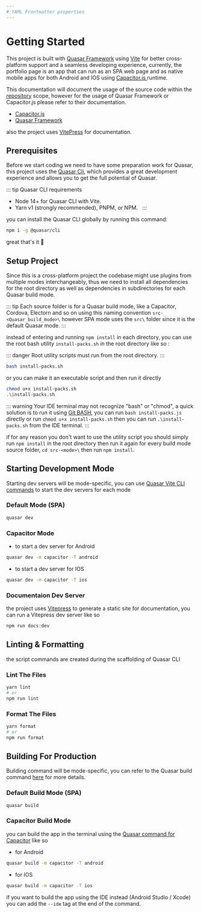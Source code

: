 ```yaml
---
# YAML Frontmatter properties
---
```


# Getting Started

This project is built with [Quasar Framework](https://quasar.dev/) using [Vite](https://vitejs.dev/) for better cross-platform support and a seamless developing experience, currently, the portfolio page is an app that can run as an SPA web page and as native mobile apps for both Android and IOS using [Capacitor.js ](https://capacitorjs.com/) runtime.

This documentation will document the usage of the source code within the [repository](https://github.com/anas-cd/anasali.info-frontend) scope, however for the usage of Quasar Framework or Capacitor.js please refer to their documentation.

- [Capacitor.js](https://capacitorjs.com/docs)
- [Quasar Framework](https://quasar.dev/start)

also the project uses [VitePress](https://vitepress.dev/) for documentation.

## Prerequisites

Before we start coding we need to have some preparation work for Quasar, this project uses the [Quasar Cli](https://quasar.dev/start/quasar-cli), which provides a great development experience and allows you to get the full potential of Quasar.

::: tip Quasar CLI requirements

- Node 14+ for Quasar CLI with Vite.
- Yarn v1 (strongly recommended), PNPM, or NPM.
    :::

you can install the Quasar CLI globally by running this command:

```bash
npm i -g @quasar/cli
```

great that's it :tada:

## Setup Project

Since this is a cross-platform project the codebase might use plugins from multiple modes interchangeably, thus we need to install all dependencies for the root directory as well as dependencies in subdirectories for each Quasar build mode.

::: tip
Each source folder is for a Quasar build mode, like a Capacitor, Cordova, Electorn and so on using this naming convention `src-<Quasar_build_mode>\` however SPA mode uses the `src\` folder since it is the default Quasar mode.
:::

instead of entering and running `npm install` in each directory, you can use the root bash utility `install-packs.sh` in the root directory like so :

::: danger
Root utility scripts must run from the root directory.
:::

```bash
bash install-packs.sh
```

or you can make it an executable script and then run it directly

```bash
chmod u+x install-packs.sh
.\install-packs.sh
```

::: warning
Your IDE terminal may not recognize "bash" or "chmod", a quick solution is to run it using [Git BASH](https://gitforwindows.org/), you can run `bash install-packs.js` directly
or run `chmod u+x install-packs.sh` then you can run `.\install-packs.sh` from the IDE terminal.
:::

if for any reason you don't want to use the utility script you should simply run `npm install` in the root directory then run it again for every build mode source folder, `cd src-<mode>\` then run `npm install`.

## Starting Development Mode

Starting dev servers will be mode-specific, you can use [Quasar Vite CLI commands](https://quasar.dev/quasar-cli-vite/commands-list#dev) to start the dev servers for each mode

### Default Mode (SPA)

```bash
quasar dev
```

### Capacitor Mode

- to start a dev server for Android

```bash
quasar dev -m capacitor -T android
```

- to start a dev server for IOS

```bash
quasar dev -m capacitor -T ios
```

### Documentaion Dev Server

the project uses [Vitepress](https://vitepress.dev/) to generate a static site for documentation, you can run a Vitepress dev server like so

```bash
npm run docs:dev
```

## Linting & Formatting

the script commands are created during the scaffolding of Quasar CLI

### Lint The Files

```bash
yarn lint
# or
npm run lint
```

### Format The Files

```bash
yarn format
# or
npm run format
```

## Building For Production

Building command will be mode-specific, you can refer to the Quasar build command [here](https://quasar.dev/quasar-cli-vite/commands-list#mode) for more details.

### Default Build Mode (SPA)

```bash
quasar build
```

### Capacitor Build Mode

you can build the app in the terminal using the [Quasar command for Capacitor](https://quasar.dev/quasar-cli-vite/developing-capacitor-apps/build-commands) like so

- for Android

```bash
quasar build -m capacitor -T android
```

- for IOS

```bash
quasar build -m capacitor -T ios
```

if you want to build the app using the IDE instead (Android Studio / Xcode) you can add the `--ide` tag at the end of the command.

